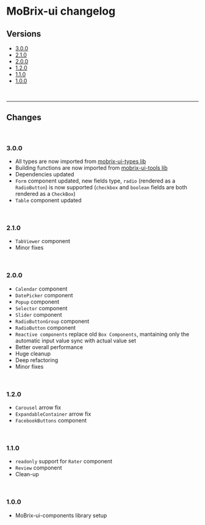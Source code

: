 # MoBrix-ui changelog

## Versions

- [3.0.0](#300)
- [2.1.0](#210)
- [2.0.0](#200)
- [1.2.0](#120)
- [1.1.0](#110)
- [1.0.0](#100)

<br>

---

## Changes

<br>

### 3.0.0

- All types are now imported from [mobrix-ui-types lib](https://github.com/CianciarusoCataldo/mobrix-ui-types)
- Building functions are now imported from [mobrix-ui-tools lib](https://github.com/CianciarusoCataldo/mobrix-ui-tools)
- Dependencies updated
- `Form` component updated, new fields type, `radio` (rendered as a `RadioButton`) is now supported (`checkbox` and `boolean` fields are both rendered as a `CheckBox`) 
- `Table` component updated

<br>

### 2.1.0

- `TabViewer` component
- Minor fixes

<br>

### 2.0.0

- `Calendar` component
- `DatePicker` component
- `Popup` component
- `Selector` component
- `Slider` component
- `RadioButtonGroup` component
- `RadioButton` component
- `Reactive components` replace old `Box Components`, mantaining only the automatic input value sync with actual value set
- Better overall performance
- Huge cleanup
- Deep refactoring
- Minor fixes

<br>

### 1.2.0

- `Carousel` arrow fix
- `ExpandableContainer` arrow fix
- `FacebookButtons` component

<br>

### 1.1.0

- `readonly` support for `Rater` component
- `Review` component
- Clean-up

<br>

### 1.0.0

- MoBrix-ui-components library setup
